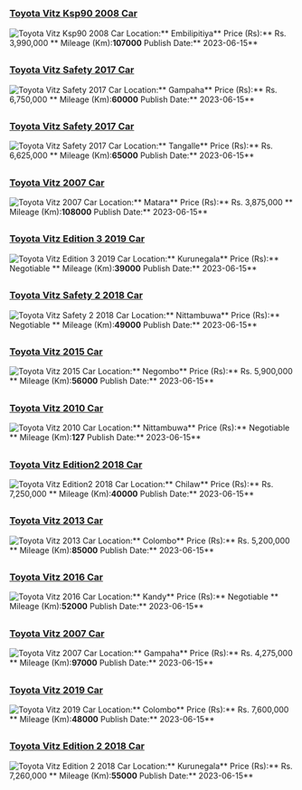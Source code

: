 
##        
### [Toyota Vitz Ksp90 2008 Car](https://riyasewana.com/buy/toyota-vitz-ksp90-sale-embilipitiya-6489896)
![Toyota Vitz Ksp90 2008 Car](//riyasewana.com/thumb/thumbtoyota-vitz-ksp90-2008-159373512961.jpg)
Location:** Embilipitiya**
Price (Rs):** Rs. 3,990,000 **
Mileage (Km):**107000**
Publish Date:** 2023-06-15**

##        
### [Toyota Vitz Safety 2017 Car](https://riyasewana.com/buy/toyota-vitz-safety-sale-gampaha-6489813)
![Toyota Vitz Safety 2017 Car](//riyasewana.com/thumb/thumbtoyota-vitz-2017-159270712291.jpg)
Location:** Gampaha**
Price (Rs):** Rs. 6,750,000 **
Mileage (Km):**60000**
Publish Date:** 2023-06-15**

##        
### [Toyota Vitz Safety 2017 Car](https://riyasewana.com/buy/toyota-vitz-safety-sale-tangalle-6489760)
![Toyota Vitz Safety 2017 Car](//riyasewana.com/thumb/thumbtoyota-vitz-safety-15920464711.jpg)
Location:** Tangalle**
Price (Rs):** Rs. 6,625,000 **
Mileage (Km):**65000**
Publish Date:** 2023-06-15**

##        
### [Toyota Vitz 2007 Car](https://riyasewana.com/buy/toyota-vitz-sale-matara-6489723)
![Toyota Vitz 2007 Car](//riyasewana.com/thumb/thumbtoyota-vitz-1591550407152.jpg)
Location:** Matara**
Price (Rs):** Rs. 3,875,000 **
Mileage (Km):**108000**
Publish Date:** 2023-06-15**

##        
### [Toyota Vitz Edition 3 2019 Car](https://riyasewana.com/buy/toyota-vitz-edition-sale-kurunegala-6489535)
![Toyota Vitz Edition 3 2019 Car](//riyasewana.com/thumb/thumbtoyota-vitz-edition-2019-158503312861.jpg)
Location:** Kurunegala**
Price (Rs):** Negotiable **
Mileage (Km):**39000**
Publish Date:** 2023-06-15**

##        
### [Toyota Vitz Safety 2 2018 Car](https://riyasewana.com/buy/toyota-vitz-safety-sale-nittambuwa-6489508)
![Toyota Vitz Safety 2 2018 Car](//riyasewana.com/thumb/thumbtoyota-vitz-safety-1584644761.jpg)
Location:** Nittambuwa**
Price (Rs):** Negotiable **
Mileage (Km):**49000**
Publish Date:** 2023-06-15**

##        
### [Toyota Vitz 2015 Car](https://riyasewana.com/buy/toyota-vitz-sale-negombo-6489503)
![Toyota Vitz 2015 Car](//riyasewana.com/thumb/thumbtoyota-vitz-2015-158455312301.jpg)
Location:** Negombo**
Price (Rs):** Rs. 5,900,000 **
Mileage (Km):**56000**
Publish Date:** 2023-06-15**

##        
### [Toyota Vitz 2010 Car](https://riyasewana.com/buy/toyota-vitz-sale-nittambuwa-6489386)
![Toyota Vitz 2010 Car](//riyasewana.com/thumb/thumbtoyota-vitz-1582830741.jpg)
Location:** Nittambuwa**
Price (Rs):** Negotiable **
Mileage (Km):**127**
Publish Date:** 2023-06-15**

##        
### [Toyota Vitz Edition2 2018 Car](https://riyasewana.com/buy/toyota-vitz-edition2-sale-chilaw-6489159)
![Toyota Vitz Edition2 2018 Car](//riyasewana.com/thumb/thumbtoyota-vitz-edition2-2018-157502212401.jpg)
Location:** Chilaw**
Price (Rs):** Rs. 7,250,000 **
Mileage (Km):**40000**
Publish Date:** 2023-06-15**

##        
### [Toyota Vitz 2013 Car](https://riyasewana.com/buy/toyota-vitz-sale-colombo-6489103)
![Toyota Vitz 2013 Car](//riyasewana.com/thumb/thumbtoyota-vitz-157432822881.jpg)
Location:** Colombo**
Price (Rs):** Rs. 5,200,000 **
Mileage (Km):**85000**
Publish Date:** 2023-06-15**

##        
### [Toyota Vitz 2016 Car](https://riyasewana.com/buy/toyota-vitz-sale-kandy-6489006)
![Toyota Vitz 2016 Car](//riyasewana.com/thumb/thumbtoyota-vitz-157260922081.jpg)
Location:** Kandy**
Price (Rs):** Negotiable **
Mileage (Km):**52000**
Publish Date:** 2023-06-15**

##        
### [Toyota Vitz 2007 Car](https://riyasewana.com/buy/toyota-vitz-sale-gampaha-6488880)
![Toyota Vitz 2007 Car](//riyasewana.com/thumb/thumbtoyota-vitz-2007-157040012811.jpg)
Location:** Gampaha**
Price (Rs):** Rs. 4,275,000 **
Mileage (Km):**97000**
Publish Date:** 2023-06-15**

##        
### [Toyota Vitz 2019 Car](https://riyasewana.com/buy/toyota-vitz-sale-colombo-6488629)
![Toyota Vitz 2019 Car](//riyasewana.com/thumb/thumbtoyota-vitz-2019-155461512371.jpg)
Location:** Colombo**
Price (Rs):** Rs. 7,600,000 **
Mileage (Km):**48000**
Publish Date:** 2023-06-15**

##        
### [Toyota Vitz Edition 2 2018 Car](https://riyasewana.com/buy/toyota-vitz-edition-sale-kurunegala-6488571)
![Toyota Vitz Edition 2 2018 Car](//riyasewana.com/thumb/thumbtoyota-vitz-edition-157443817951.jpg)
Location:** Kurunegala**
Price (Rs):** Rs. 7,260,000 **
Mileage (Km):**55000**
Publish Date:** 2023-06-15**

